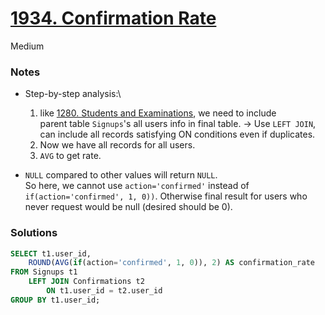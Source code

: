 # [1934. Confirmation Rate](https://leetcode.com/problems/confirmation-rate/description/?envType=study-plan-v2&envId=top-sql-50)

Medium

### Notes

- Step-by-step analysis:\
  1. like [1280. Students and Examinations](https://leetcode.com/problems/students-and-examinations/description/?envType=study-plan-v2&envId=top-sql-50), we need to include\
     parent table `Signups`'s all users info in final table.
     -> Use `LEFT JOIN`, can include all records satisfying ON conditions even if duplicates.
  2. Now we have all records for all users.
  3. `AVG` to get rate.

- `NULL` compared to other values will return `NULL`.\
  So here, we cannot use `action='confirmed'` instead of `if(action='confirmed', 1, 0))`. Otherwise final result for users who never request would be null (desired should be 0).

### Solutions
```sql
SELECT t1.user_id,  
    ROUND(AVG(if(action='confirmed', 1, 0)), 2) AS confirmation_rate
FROM Signups t1 
    LEFT JOIN Confirmations t2
        ON t1.user_id = t2.user_id
GROUP BY t1.user_id;
```
